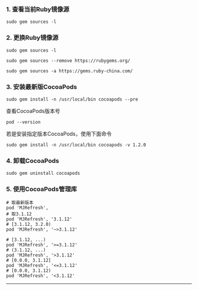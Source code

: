 ### 1. 查看当前Ruby镜像源

`sudo gem sources -l`

### 2. 更换Ruby镜像源

`sudo gem sources -l`

`sudo gem sources --remove https://rubygems.org/`

`sudo gem sources -a https://gems.ruby-china.com/`

### 3. 安装最新版CocoaPods

`sudo gem install -n /usr/local/bin cocoapods --pre`

查看CocoaPods版本号

`pod --version`

若是安装指定版本CocoaPods，使用下面命令

`sudo gem install -n /usr/local/bin cocoapods -v 1.2.0`

### 4. 卸载CocoaPods

`sudo gem uninstall cocoapods`

### 5. 使用CocoaPods管理库

```
# 取最新版本
pod 'MJRefresh',
# 取3.1.12
pod 'MJRefresh', '3.1.12'
# [3.1.12, 3.2.0)
pod 'MJRefresh', '~>3.1.12'

# [3.1.12, ...)
pod 'MJRefresh', '>=3.1.12'
# (3.1.12, ...)
pod 'MJRefresh', '>3.1.12'
# [0.0.0, 3.1.12]
pod 'MJRefresh', '<=3.1.12'
# [0.0.0, 3.1.12)
pod 'MJRefresh', '<3.1.12'
```

---
